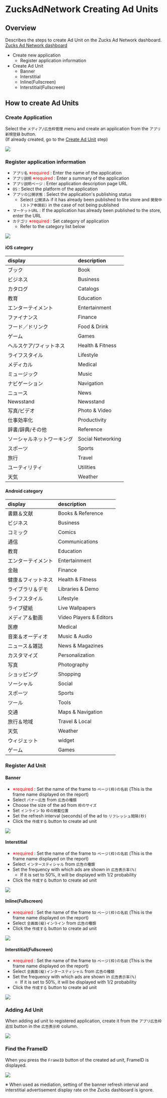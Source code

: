 # ZucksAdNetwork Creating Ad Units

## Overview

Describes the steps to create Ad Unit on the Zucks Ad Network dashboard.  
<a href="https://ms.zucksadnetwork.com/media/admin/#/login" target="_blank">Zucks Ad Network dashboard</a>

- Create new application
    - Register application information
- Create Ad Unit
    - Banner
    - Interstitial
    - Inline(Fullscreen)
    - Interstitial(Fullscreen)

## How to create Ad Units

### Create Application

Select the `メディア/広告枠管理` menu and create an application from the `アプリ新規登録` button.  
(If already created, go to the [Create Ad Unit](#register-ad-unit) step)

<img src="img/dashboard_create_app.png">

### Register application information

- `アプリ名` <span style="color:red;">※required</span> : Enter the name of the application
- `アプリ説明` <span style="color:red;">※required</span> : Enter a summary of the application
- `アプリ説明ページ` : Enter application description page URL
- `OS` : Select the platform of the application
- `アプリの公開状態` : Select the application's publishing status
    - Select `公開済み` if it has already been published to the store and `開発中(ストア申請前)` in the case of not being published
- `マーケットURL` : If the application has already been published to the store, enter the URL
- `カテゴリ` <span style="color:red;">※required</span> : Set category of application
    - Refer to the category list below

<img src="img/dashboard_configure_app.png">

#### iOS category

| display            | description     |
|:-------------------|:----------------|
|ブック               |Book              |
|ビジネス              |Business         |
|カタログ              |Catalogs         |
|教育                 |Education         |
|エンターテイメント       |Entertainment    |
|ファイナンス           |Finance           |
|フード／ドリンク        |Food & Drink      |
|ゲーム                |Games            |
|ヘルスケア/フィットネス   |Health & Fitness |
|ライフスタイル          |Lifestyle        |
|メディカル             |Medical           |
|ミュージック           |Music             |
|ナビゲーション          |Navigation        |
|ニュース              |News              |
|Newsstand           |Newsstand         |
|写真/ビデオ            |Photo & Video     |
|仕事効率化             |Productivity      |
|辞書/辞典/その他        |Reference         |
|ソーシャルネットワーキング |Social Networking |
|スポーツ              |Sports            |
|旅行                 |Travel            |
|ユーティリティ          |Utilities        |
|天気                 |Weather           |

#### Android category

| display            | description            |
|:-------------------|:-----------------------|
|書籍＆文献            | Books & Reference       |
|ビジネス              | Business               |
|コミック              | Comics                 |
|通信                 | Communications         |
|教育                 | Education              |
|エンターテイメント      | Entertainment           |
|金融                 | Finance                |
|健康＆フィットネス      | Health & Fitness        |
|ライブラリ＆デモ        | Libraries & Demo       |
|ライフスタイル         | Lifestyle               |
|ライブ壁紙            | Live Wallpapers         |
|メディア＆動画         | Video Players & Editors |
|医療                 | Medical                |
|音楽＆オーディオ        | Music & Audio          |
|ニュース＆雑誌         | News & Magazines        |
|カスタマイズ           | Personalization        |
|写真                 | Photography            |
|ショッピング           | Shopping               |
|ソーシャル            | Social                  |
|スポーツ              | Sports                 |
|ツール               | Tools                   |
|交通                 | Maps & Navigation      |
|旅行＆地域            | Travel & Local          |
|天気                 | Weather                |
|ウィジェット          | widget                  |
|ゲーム               | Games                   |


### Register Ad Unit

#### Banner

- <span style="color:red;">※required</span> : Set the name of the frame to `ページ(枠)の名前` (This is the frame name displayed on the report)
- Select `バナー広告` from `広告の種類`
- Choose the size of the ad from `枠のサイズ`
- Set `インライン` to `枠の掲載位置`
- Set the refresh interval (seconds) of the ad to `リフレッシュ間隔(秒)`
- Click the `作成する` button to create ad unit

<img src="img/dashboard_create_banner.png">

#### Interstitial

- <span style="color:red;">※required</span> : Set the name of the frame to `ページ(枠)の名前` (This is the frame name displayed on the report)
- Select `インタースティシャル` from `広告の種類`
- Set the frequency with which ads are shown in `広告表示率(%)`
    - If it is set to 50%, it will be displayed with 1/2 probability
- Click the `作成する` button to create ad unit

<img src="img/dashboard_create_interstitial.png">

#### Inline(Fullscreen)

- <span style="color:red;">※required</span> : Set the name of the frame to `ページ(枠)の名前` (This is the frame name displayed on the report)
- Select `全画面(縦)インライン` from `広告の種類`
- Click the `作成する` button to create ad unit

<img src="img/dashboard_create_fullscreen_inline.png">

#### Interstitial(Fullscreen)

- <span style="color:red;">※required</span> : Set the name of the frame to `ページ(枠)の名前` (This is the frame name displayed on the report)
- Select `全画面(縦)インタースティシャル` from `広告の種類`
- Set the frequency with which ads are shown in `広告表示率(%)`
    - If it is set to 50%, it will be displayed with 1/2 probability
- Click the `作成する` button to create ad unit

<img src="img/dashboard_create_fullscreen_interstitial.png">

### Adding Ad Unit

When adding ad unit to registered application, create it from the `アプリ広告枠追加` button in the `広告表示枠` column.

<img src="img/dashboard_create_frame.png">


### Find the FrameID

When you press the `FrameID` button of the created ad unit, FrameID is displayed.

<img src="img/dashboard_display_frame_id.png">

※ When used as mediation, setting of the banner refresh interval and interstitial advertisement display rate on the Zucks dashboard is ignore.

